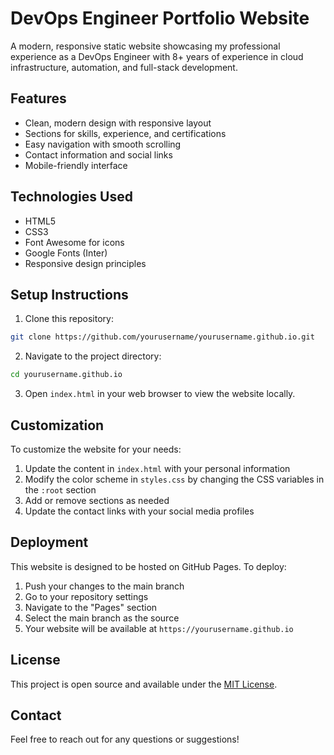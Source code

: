 # DevOps Engineer Portfolio Website

A modern, responsive static website showcasing my professional experience as a DevOps Engineer with 8+ years of experience in cloud infrastructure, automation, and full-stack development.

## Features

- Clean, modern design with responsive layout
- Sections for skills, experience, and certifications
- Easy navigation with smooth scrolling
- Contact information and social links
- Mobile-friendly interface

## Technologies Used

- HTML5
- CSS3
- Font Awesome for icons
- Google Fonts (Inter)
- Responsive design principles

## Setup Instructions

1. Clone this repository:
```bash
git clone https://github.com/yourusername/yourusername.github.io.git
```

2. Navigate to the project directory:
```bash
cd yourusername.github.io
```

3. Open `index.html` in your web browser to view the website locally.

## Customization

To customize the website for your needs:

1. Update the content in `index.html` with your personal information
2. Modify the color scheme in `styles.css` by changing the CSS variables in the `:root` section
3. Add or remove sections as needed
4. Update the contact links with your social media profiles

## Deployment

This website is designed to be hosted on GitHub Pages. To deploy:

1. Push your changes to the main branch
2. Go to your repository settings
3. Navigate to the "Pages" section
4. Select the main branch as the source
5. Your website will be available at `https://yourusername.github.io`

## License

This project is open source and available under the [MIT License](LICENSE).

## Contact

Feel free to reach out for any questions or suggestions! 